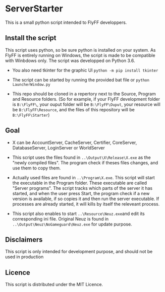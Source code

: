 # ServerStarter

This is a small python script intended to FlyFF developpers.

## Install the script

This script uses python, so be sure python is installed on your system. As FlyFF is entirely running on Windows, the script is made to be compatible with Winbdows only. The script was developped on Python 3.6.

- You also need tkinter for the graphic UI `python -m pip install tkinter`

- The script can be started by running the provided bat file or `python LauncherWindow.py`

- This repo should be cloned in a repertory next to the Source, Program and Resource folders. (So for example, if your FlyFF development folder is `B:\FlyFF\`, your ouput folder will be `B:\FlyFF\Ouput`, your resource will be `B:\FlyFF\Resource`, and the files of this repository will be `B:\FlyFF\Starter`)

## Goal

- X can be AccountServer, CacheServer, Certifier, CoreServer, DatabaseServer, LoginServer or WorldServer

- This script uses the files found in `..\Output\X\Release\X.exe` as the "newly compiled files". The program check if theses files changes, and use them to copy them.

- Actually used files are found in `..\Program\X.exe`. This script will start the executable in the Program folder. These executable are called "Server programs". The script tracks which parts of the server it has started, and when the user press Start, the program check if a new version is available, if so copies it and then run the server executable. If processes are already started, it will kills by itself the releveant process.

- This script also enables to start `..\Resource\Neuz.exe`and edit its corresponding ini file. Original Neuz is found in `..\Output\Neuz\NoGameguard\Neuz.exe` for update purpose.


## Disclaimers

This script is only intended for development purpose, and should not be used in production

## Licence

This script is distributed under the MIT Licence.
